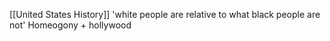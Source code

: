 [[United States History]]
'white people are relative to what black people are not'
Homeogony + hollywood

